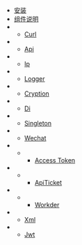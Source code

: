 * [安装](Install)
* [组件说明](Component)
* * [Curl](Component/Curl)
* * [Api](Component/Api)
* * [Ip](Component/Ip)
* * [Logger](Component/Logger)
* * [Cryption](Component/Cryption)
* * [Di](Component/Di)
* * [Singleton](Component/Singleton)
* * [Wechat](Component/Wechat)
* * * [Access Token](Component/Wechat/Token)
* * * [ApiTicket](Component/Wechat/ApiTicket)
* * * [Workder](Component/Wechat/Workder)
* * [Xml](Component/Xml)
* * [Jwt](Component/Jwt)
